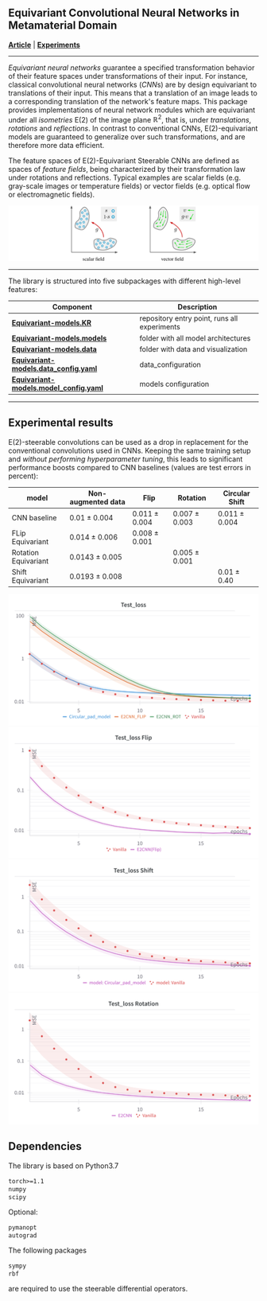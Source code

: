 
Equivariant Convolutional Neural Networks in Metamaterial Domain
--------------------------------------------------------------------------------
**[Article](https://arxiv.org/)** | **[Experiments](https://api.wandb.ai/links/tihstepml/54mw7gv0)**

--------------------------------------------------------------------------------

*Equivariant neural networks* guarantee a specified transformation behavior of their feature spaces under transformations of their input.
For instance, classical convolutional neural networks (*CNN*s) are by design equivariant to translations of their input.
This means that a translation of an image leads to a corresponding translation of the network's feature maps.
This package provides implementations of neural network modules which are equivariant under all *isometries* E(2) of the image plane $\mathbb{R}^2$, that is, under *translations*, *rotations* and *reflections*.
In contrast to conventional CNNs, E(2)-equivariant models are guaranteed to generalize over such transformations, and are therefore more data efficient.

The feature spaces of E(2)-Equivariant Steerable CNNs are defined as spaces of *feature fields*, being characterized by their transformation law under rotations and reflections.
Typical examples are scalar fields (e.g. gray-scale images or temperature fields) or vector fields (e.g. optical flow or electromagnetic fields).

![feature field examples](https://github.com/Tihstep/Equivariant-models/blob/main/data/feature_fields.png)

--------------------------------------------------------------------------------

The library is structured into five subpackages with different high-level features:

| Component                                                                              | Description                                                      |
| ---------------------------------------------------------------------------------------| ---------------------------------------------------------------- |
| [**Equivariant-models.KR**](https://github.com/Tihstep/Equivariant-models/blob/main/KR.ipynb)          | repository entry point, runs all experiments |
| [**Equivariant-models.models**](https://github.com/Tihstep/Equivariant-models/tree/main/models)      | folder with all model architectures  |
| [**Equivariant-models.data**](https://github.com/Tihstep/Equivariant-models/tree/main/data)      | folder with data and visualization |
| [**Equivariant-models.data_config.yaml**](https://github.com/Tihstep/Equivariant-models/blob/main/data_config.yaml)      |  data_configuration  |
| [**Equivariant-models.model_config.yaml**](https://github.com/Tihstep/Equivariant-models/blob/main/model_config.yaml)                | models configuration |
---------------------------------------------------------------------------------------------------------------------------------------------------

## Experimental results

E(2)-steerable convolutions can be used as a drop in replacement for the conventional convolutions used in CNNs.
Keeping the same training setup and *without performing hyperparameter tuning*, this leads to significant performance boosts compared to CNN baselines (values are test errors in percent):

 model                 | Non-augmented data   | Flip              | Rotation         | Circular Shift   |
 ----------------------| ---------------------| ------------------|------------------|------------------|
 CNN baseline          | 0.01   ± 0.004       | 0.011 ± 0.004     | 0.007 ± 0.003    | 0.011 ± 0.004    |
 FLip Equivariant      | 0.014  ± 0.006       | 0.008 ± 0.001     |                  |                  |
 Rotation Equivariant  | 0.0143 ± 0.005       |                   | 0.005 ± 0.001    |                  |
 Shift Equivariant     | 0.0193 ± 0.008       |                   |                  | 0.01 ± 0.40      |

 ![Non_aug](https://github.com/Tihstep/Equivariant-models/blob/main/data/Non_aug.png)
 ![Flip](https://github.com/Tihstep/Equivariant-models/blob/main/data/Flip.png)
 ![Shift](https://github.com/Tihstep/Equivariant-models/blob/main/data/Shift.png)
 ![Rotation](https://github.com/Tihstep/Equivariant-models/blob/main/data/Rotation.png)

## Dependencies

The library is based on Python3.7

```
torch>=1.1
numpy
scipy
```
Optional:
```
pymanopt
autograd
```

The following packages
```
sympy
rbf
```
are required to use the steerable differential operators.
